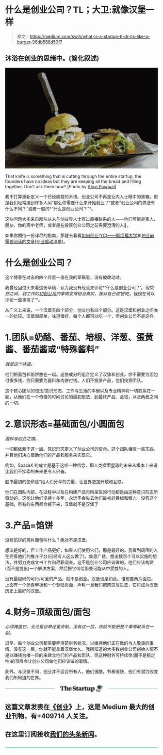 # 什么是创业公司？TL；大卫:就像汉堡一样

> 原文：<https://medium.com/swlh/what-is-a-startup-tl-dr-its-like-a-burger-96db568d50f7>

## 沐浴在创业的思绪中。(简化叙述)

![](img/3aa155e16e4a3ba79175a0507a4ec7c9.png)

That knife is something that is cutting through the entire startup, the founders have no ideas but they are keeping all the bread and filling together. Don’t ask them how? [Photo by [Alice Pasqual](https://unsplash.com/photos/rCqoCFkBcH4?utm_source=unsplash&utm_medium=referral&utm_content=creditCopyText)]

我不打算重新定义一个已经超载的术语。创业公司不再是业内人士眼中的黑箱。但是我们经常遇到许多人问“那么你需要什么来开始创业？”或者“创业公司的做法有什么不同？”或者一般的*“什么是创业公司？”*。

这些问题大多来自那些从未与创业界人士有过直接联系的人——他们可能是家人、朋友、你的高中老师，或者是在投资创业公司之前需要澄清的人😬。

如果你期待一份详尽的指南，那就去看看[如何创业(YC)——斯坦福大学](https://www.youtube.com/watch?v=CBYhVcO4WgI&list=PL11qn6zM2Y3bMZdChxEqHKaCaKUjwItGL)和[创业前需要阅读的文章(创业启动清单)](https://startuplaunchlist.com/)。

# 什么是创业公司？

这个博客在过去的四个月里一直在我的草稿里，没有被改动过。

我曾经回过头来看这份草稿，认为我没有经验来评论*‘什么是创业公司？’。*但突然之间，我工作的[初创公司](https://1ramp.io)的事情变得相当真实，我对自己说*‘好吧，我现在可以评论一些事情了’*。

从广义上来说，一个汉堡有四个部分，创业也有四个部分。这是汉堡和创业之间唯一的比较。汉堡很简单，味道很好，每个人都可以吃一个，但创业公司不是这样。

# 1.团队=奶酪、番茄、培根、洋葱、蛋黄酱、番茄酱或“特殊酱料”

*就是这个味道。*

他们把面包和馅饼放在一起。这些成分的组合定义了汉堡和创业。你不需要为面包付很多钱，你只需要为酱料和肉饼付钱。人们不投资产品，他们投资团队。

这个核心团队的想法/意识形态、工作与生活的平衡以及专业精神将一切联系在一起，从他们在一个奇怪的时间讨论的最初想法，到最终产品、金钱，以及两者之间的一切。

# 2.意识形态=基础面包/小圆面包

*酱料与创业之锚。*

一切都依赖于这一层。意识形态定义了创业公司的使命。这个团队相信一些东西，并且他们决心借助他们的产品和服务来实现它。

例如，SpaceX 的成立是基于这样一种信念，即人类探索星球的未来从根本上来说比我们不探索的未来更令人兴奋。

脸书最初的使命是“给人们分享的力量，让世界更加开放和互联。

他们在团队内部、在过程中以及在构建产品时所采取的行动都是由这种意识形态所驱动的。这能让他们坚持十多年，永远不会失去他们最初的目标和精力。没有这个基础，所有的东西都会掉下来，汉堡就不是汉堡了

# 3.产品=馅饼

没有馅饼的两片面包叫什么？绝对不是汉堡。

想法是好的，但工作产品更好，如果人们使用它们，那是最好的。我看到周围的人在完善他们的推介平台(已经有人这么做了)，集思广益，想出数百个可以实施的想法，并努力完成文书工作和尽职调查。这不是创业公司应该做的。他们应该构建(而不是提出)一个解决方案，然后把它带给那些可能从中受益的人。

没有最起码的可行/可爱的产品，就不是创业。汉堡也是如此。谁想要两片面包，上面有一个沥青甲板和一个登陆页面，声称一旦我们把肉饼放进去，它将成为汉堡历史上最好的汉堡。

# 4.财务=顶级面包/面包

*必须掩盖它。无论是自举还是资助，没有这一层，你就不能把整个事情联系在一起。*

迟早，每个创业公司都需要弄清楚财务状况，以维持他们正在做的令人敬畏的事情。没有这一层，你就不能拿着汉堡太久。我所知道的大多数创业公司创始人都不是以赚钱为唯一目的来建立他们的产品和团队，但这种财务可持续性(而不是稳定性)的顶层会让创业公司做他们应该做的事情。

此外，与汉堡不同，创业并不适合所有人。他们很酷，节奏很快，他们有潜力改变我们所知道的世界。

[![](img/308a8d84fb9b2fab43d66c117fcc4bb4.png)](https://medium.com/swlh)

## 这篇文章发表在[《创业](https://medium.com/swlh)》上，这是 Medium 最大的创业刊物，有+409714 人关注。

## 在这里订阅接收[我们的头条新闻](http://growthsupply.com/the-startup-newsletter/)。

[![](img/b0164736ea17a63403e660de5dedf91a.png)](https://medium.com/swlh)